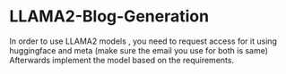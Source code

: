 # LLAMA2-Blog-Generation
In order to use LLAMA2 models , you need to request access for it using huggingface and meta (make sure the email you use for both is same)
Afterwards implement the model based on the requirements.
